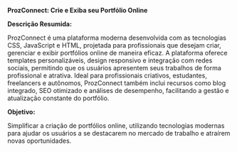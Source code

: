 **ProzConnect: Crie e Exiba seu Portfólio Online**

**Descrição Resumida:**

ProzConnect é uma plataforma moderna desenvolvida com as tecnologias CSS, JavaScript e HTML, projetada para profissionais que desejam criar, gerenciar e exibir portfólios online de maneira eficaz. A plataforma oferece templates personalizáveis, design responsivo e integração com redes sociais, permitindo que os usuários apresentem seus trabalhos de forma profissional e atrativa. Ideal para profissionais criativos, estudantes, freelancers e autônomos, ProzConnect também inclui recursos como blog integrado, SEO otimizado e análises de desempenho, facilitando a gestão e atualização constante do portfólio.

**Objetivo:**

Simplificar a criação de portfólios online, utilizando tecnologias modernas para ajudar os usuários a se destacarem no mercado de trabalho e atraírem novas oportunidades.
